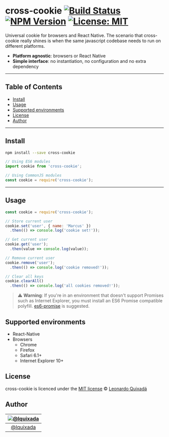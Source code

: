 cross-cookie
[![Build Status](https://travis-ci.org/lquixada/cross-cookie.svg?branch=master)](https://travis-ci.org/lquixada/cross-cookie)
[![NPM Version](https://img.shields.io/npm/v/cross-cookie.svg?branch=master)](https://www.npmjs.com/package/cross-cookie)
[![License: MIT](https://img.shields.io/badge/License-MIT-blue.svg)](https://opensource.org/licenses/MIT)
================

Universal cookie for browsers and React Native. The scenario that cross-cookie really shines is when the same javascript codebase needs to run on different platforms.

- **Platform agnostic**: browsers or React Native
- **Simple interface**: no instantiation, no configuration and no extra dependency

* * *

## Table of Contents

-   [Install](#install)
-   [Usage](#usage)
-   [Supported environments](#supported-environments)
-   [License](#license)
-   [Author](#author)

* * *

## Install

```sh
npm install --save cross-cookie
```

```javascript
// Using ES6 modules
import cookie from 'cross-cookie';

// Using CommonJS modules
const cookie = require('cross-cookie');
```

* * *

## Usage

```javascript
const cookie = require('cross-cookie');

// Store current user
cookie.set('user', { name: 'Marcus' })
  .then(() => console.log('cookie set!'));

// Get current user
cookie.get('user');
  .then(value => console.log(value));

// Remove current user
cookie.remove('user');
  .then(() => console.log('cookie removed!'));

// Clear all keys
cookie.clearAll()
  .then(() => console.log('all cookies removed!'));
```

> ⚠️ **Warning**: If you're in an environment that doesn't support Promises such as Internet Explorer, you must install an ES6 Promise compatible polyfill. [es6-promise](https://github.com/jakearchibald/es6-promise) is suggested.


## Supported environments

* React-Native
* Browsers
  - Chrome
  - Firefox
  - Safari 6.1+
  - Internet Explorer 10+


## License

cross-cookie is licenced under the [MIT license](https://github.com/lquixada/cross-cookie/blob/master/LICENSE) © [Leonardo Quixadá](https://twitter.com/lquixada/)


## Author

|[![@lquixada](https://avatars0.githubusercontent.com/u/195494?v=4&s=96)](https://github.com/lquixada)|
|:---:|
|[@lquixada](http://www.github.com/lquixada)|
